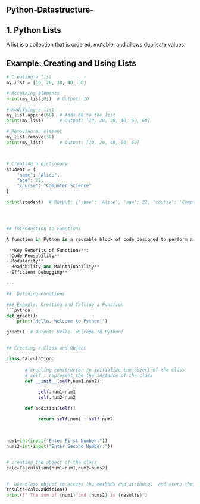 ## Python-Datastructure-



## 1. Python Lists
A list is a collection that is ordered, mutable, and allows duplicate values.

## Example: Creating and Using Lists 
```python
# Creating a list
my_list = [10, 20, 30, 40, 50]

# Accessing elements
print(my_list[0])  # Output: 10

# Modifying a list
my_list.append(60)  # Adds 60 to the list
print(my_list)      # Output: [10, 20, 30, 40, 50, 60]

# Removing an element
my_list.remove(30)  
print(my_list)      # Output: [10, 20, 40, 50, 60]



# Creating a dictionary
student = {
    "name": "Alice",
    "age": 22,
    "course": "Computer Science"
}

print(student)  # Output: {'name': 'Alice', 'age': 22, 'course': 'Computer Science'}




## Introduction to Functions  

A function in Python is a reusable block of code designed to perform a specific task.  

 **Key Benefits of Functions**:  
- Code Reusability**  
- Modularity**  
- Readability and Maintainability**  
- Efficient Debugging**  

---

##  Defining Functions  

### Example: Creating and Calling a Function  
```python
def greet():
    print("Hello, Welcome to Python!")

greet()  # Output: Hello, Welcome to Python!


## Creating a Class and Object  

class Calculation:
      
       # creating constructor to initialize the object of the class
       # self : represent the the instance of the class
       def __init__(self,num1,num2):
        
            self.num1=num1
            self.num2=num2

       def addition(self):

            return self.num1 + self.num2  
       


num1=int(input("Enter First Number:"))
nums2=int(input("Enter Second Number:"))

      
# creating the object of the class 
calc=Calculation(num1=num1,num2=nums2)


#  use class object to access the methods and atributes  and store the results in a variable
results=calc.addition()
print(f" The sum of {num1} and {nums2} is {results}")
